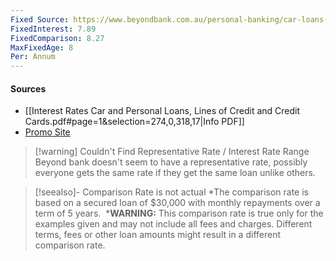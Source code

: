 ```yaml
---
Fixed Source: https://www.beyondbank.com.au/personal-banking/car-loans-personal-loans/car-loans/low-rate-car-loan.html
FixedInterest: 7.89
FixedComparison: 8.27
MaxFixedAge: 8
Per: Annum
---
```


#### Sources
- [[Interest Rates Car and Personal Loans, Lines of Credit and Credit Cards.pdf#page=1&selection=274,0,318,17|Info PDF]]
- [Promo Site](https://www.beyondbank.com.au/personal-banking/car-loans-personal-loans/car-loans/low-rate-car-loan.html)

>[!warning] Couldn't Find Representative Rate / Interest Rate Range
>Beyond bank doesn't seem to have a representative rate, possibly everyone gets the same rate if they get the same loan unlike others.

>[!seealso]- Comparison Rate is not actual
>*The comparison rate is based on a secured loan of $30,000 with monthly repayments over a term of 5 years. 
>***WARNING:** This comparison rate is true only for the examples given and may not include all fees and charges. Different terms, fees or other loan amounts might result in a different comparison rate.



